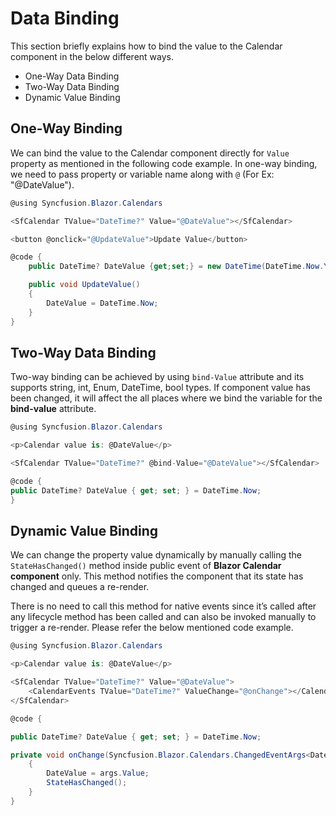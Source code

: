 # Data Binding

This section briefly explains how to bind the value to the Calendar component in the below different ways.

* One-Way Data Binding
* Two-Way Data Binding
* Dynamic Value Binding

## One-Way Binding

We can bind the value to the Calendar component directly for `Value` property as mentioned in the following code example. In one-way binding, we need to pass property or variable name along with `@` (For Ex: "@DateValue").

```csharp
@using Syncfusion.Blazor.Calendars

<SfCalendar TValue="DateTime?" Value="@DateValue"></SfCalendar>

<button @onclick="@UpdateValue">Update Value</button>

@code {
    public DateTime? DateValue {get;set;} = new DateTime(DateTime.Now.Year, DateTime.Now.Month, 28);

    public void UpdateValue()
    {
        DateValue = DateTime.Now;
    }
}
```

## Two-Way Data Binding

Two-way binding can be achieved by using `bind-Value` attribute and its supports string, int, Enum, DateTime, bool types. If component value has been changed, it will affect the all places where we bind the variable for the **bind-value** attribute.

```csharp
@using Syncfusion.Blazor.Calendars

<p>Calendar value is: @DateValue</p>

<SfCalendar TValue="DateTime?" @bind-Value="@DateValue"></SfCalendar>

@code {
public DateTime? DateValue { get; set; } = DateTime.Now;
}
```

## Dynamic Value Binding

We can change the property value dynamically by manually calling the `StateHasChanged()` method inside public event of **Blazor Calendar component** only. This method notifies the component that its state has changed and queues a re-render.

There is no need to call this method for native events since it’s called after any lifecycle method has been called and can also be invoked manually to trigger a re-render. Please refer the below mentioned code example.

```csharp
@using Syncfusion.Blazor.Calendars

<p>Calendar value is: @DateValue</p>

<SfCalendar TValue="DateTime?" Value="@DateValue">
    <CalendarEvents TValue="DateTime?" ValueChange="@onChange"></CalendarEvents>
</SfCalendar>

@code {

public DateTime? DateValue { get; set; } = DateTime.Now;

private void onChange(Syncfusion.Blazor.Calendars.ChangedEventArgs<DateTime?> args)
    {
        DateValue = args.Value;
        StateHasChanged();
    }
}
```
